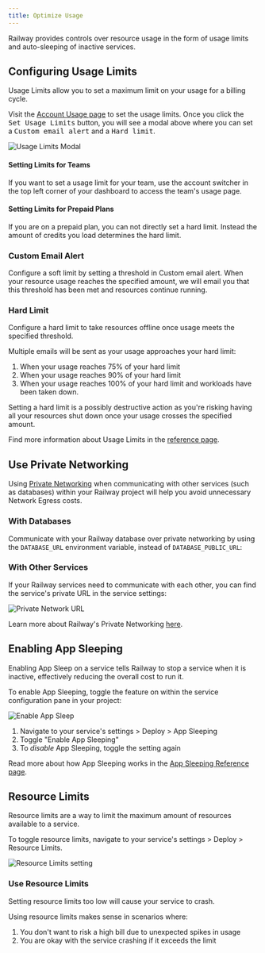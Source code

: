 ```yaml
---
title: Optimize Usage
---
```


Railway provides controls over resource usage in the form of usage limits and auto-sleeping of inactive services.

## Configuring Usage Limits

Usage Limits allow you to set a maximum limit on your usage for a billing cycle.

Visit the <a href="https://railway.com/account/usage" target="_blank">Account Usage page</a> to set the usage limits. Once you click the <kbd>Set Usage Limits</kbd> button, you will see a modal above where you can set a <kbd>Custom email alert</kbd> and a <kbd>Hard limit</kbd>.

<Image src="https://res.cloudinary.com/railway/image/upload/v1694775828/usage-limits_hzv9ee.png" alt="Usage Limits Modal" layout="responsive" width={1252} height={1150} />

#### Setting Limits for Teams

If you want to set a usage limit for your team, use the account switcher in the top left corner of your dashboard to access the team's usage page.

#### Setting Limits for Prepaid Plans

If you are on a prepaid plan, you can not directly set a hard limit. Instead the amount of credits you load determines the hard limit.

### Custom Email Alert

Configure a soft limit by setting a threshold in Custom email alert. When your resource usage reaches the specified amount, we will email you that this threshold has been met and resources continue running.

### Hard Limit

Configure a hard limit to take resources offline once usage meets the specified threshold.

Multiple emails will be sent as your usage approaches your hard limit:

1. When your usage reaches 75% of your hard limit
2. When your usage reaches 90% of your hard limit
3. When your usage reaches 100% of your hard limit and workloads have been taken down.

<Banner variant="danger">Setting a hard limit is a possibly destructive action as you're risking having all your resources shut down once your usage crosses the specified amount.</Banner>

Find more information about Usage Limits in the [reference page](/reference/usage-limits).

## Use Private Networking

Using [Private Networking](/guides/private-networking) when communicating with other services (such as databases) within your Railway project will help you avoid unnecessary Network Egress costs.

### With Databases

Communicate with your Railway database over private networking by using the `DATABASE_URL` environment variable, instead of `DATABASE_PUBLIC_URL`:


### With Other Services

If your Railway services need to communicate with each other, you can find the service's private URL in the service settings:

<Image src="https://res.cloudinary.com/railway/image/upload/v1715870638/docs/privnet-services_iyqsgd.png" alt="Private Network URL" layout="responsive" width={758} height={573} />

Learn more about Railway's Private Networking [here](/guides/private-networking).

## Enabling App Sleeping

Enabling App Sleep on a service tells Railway to stop a service when it is inactive, effectively reducing the overall cost to run it.

To enable App Sleeping, toggle the feature on within the service configuration pane in your project:

<Image src="https://res.cloudinary.com/railway/image/upload/v1696548703/docs/scale-to-zero/appSleep_ksaewp.png"
alt="Enable App Sleep"
layout="intrinsic"
width={700} height={460} quality={100} />

1. Navigate to your service's settings > Deploy > App Sleeping
2. Toggle "Enable App Sleeping"
3. To _disable_ App Sleeping, toggle the setting again

Read more about how App Sleeping works in the [App Sleeping Reference page](/reference/app-sleeping).

## Resource Limits

Resource limits are a way to limit the maximum amount of resources available to a service.

To toggle resource limits, navigate to your service's settings > Deploy > Resource Limits.

<Image
  src="https://res.cloudinary.com/railway/image/upload/v1721917970/resource-limits.png"
  alt="Resource Limits setting"
  layout="intrinsic"
  width={1298}
  height={658}
  quality={80}
/>

### Use Resource Limits

<Banner variant="warning">
Setting resource limits too low will cause your service to crash.
</Banner>

Using resource limits makes sense in scenarios where:

1. You don't want to risk a high bill due to unexpected spikes in usage
2. You are okay with the service crashing if it exceeds the limit
